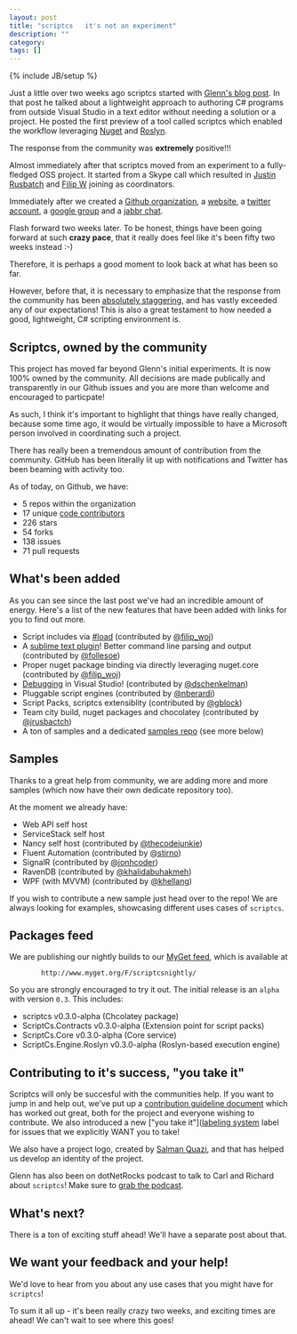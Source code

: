 ```yaml
---
layout: post
title: "scriptcs   it's not an experiment"
description: ""
category: 
tags: []
---
```

{% include JB/setup %}

Just a little over two weeks ago scriptcs started with [Glenn's blog post](http://codebetter.com/glennblock/2013/02/28/scriptcs-living-on-the-edge-in-c-without-a-project-on-the-wings-of-roslyn-and-nuget/). In that post he talked about a lightweight approach to authoring C# programs from outside Visual Studio in a text editor without needing a solution or a project. He posted the first preview of a tool called scriptcs which enabled the workflow leveraging [Nuget](http://nuget.org) and [Roslyn](http://msdn.microsoft.com/en-us/vstudio/roslyn.aspx).

The response from the community was **extremely** positive!!!

Almost immediately after that scriptcs moved from an experiment to a fully-fledged OSS project. It started from a Skype call which resulted in [Justin Rusbatch](https://twitter.com/jrusbatch) and [Filip W](https://twitter.com/filip_woj) joining as coordinators. 

Immediately after we created a [Github organization](https://github.com/scriptcs), a [website](http://scriptcs.net), a [twitter account](http://twitter.com/scriptcsnet), a [google group](https://groups.google.com/forum/?fromgroups#!forum/scriptcs) and a [jabbr chat](https://jabbr.net/#/rooms/scriptcs).  

Flash forward two weeks later. To be honest, things have been going forward at such **crazy pace**, that it really does feel like it's been fifty two weeks instead :-) 

Therefore, it is perhaps a good moment to look back at what has been so far.

However, before that, it is necessary to emphasize that the response from the community has been [absolutely staggering](https://github.com/scriptcs/scriptcs/issues/107), and has vastly exceeded any of our expectations! This is also a great testament to how needed a good, lightweight, C# scripting environment is.

## Scriptcs, owned by the community

This project has moved far beyond Glenn's initial experiments. It is now 100% owned by the community. All decisions are made publically and transparently in our Github issues and you are more than welcome and encouraged to particpate!

As such, I think it's important to highlight that things have really changed, because some time ago, it would be virtually impossible to have a Microsoft person involved in coordinating such a project.

There has really been a tremendous amount of contribution from the community. GitHub has been literally lit up with notifications and Twitter has been beaming with activity too.

As of today, on Github, we have:

* 5 repos within the organization
* 17 unique [code contributors](https://github.com/scriptcs/scriptcs/wiki/Contributors)
* 226 stars
* 54 forks
* 138 issues
* 71 pull requests


## What's been added

As you can see since the last post we've had an incredible amount of energy. Here's a list of the new features that have been added with links for you to find out more.

* Script includes via [#load](https://github.com/scriptcs/scriptcs/wiki/Referencing-scripts) (contributed by [@filip_woj](https://twitter.com/filip_woj))
* A [sublime text plugin](https://github.com/scriptcs/scriptcs-sublime)! Better command line parsing and output (contributed by [@follesoe](https://twitter.com/follesoe))
* Proper nuget package binding via directly leveraging nuget.core (contributed by [@filip_woj](https://twitter.com/filip_woj))
* [Debugging](https://github.com/scriptcs/scriptcs/wiki/Debugging-C%23-Scripts) in Visual Studio! (contributed by [@dschenkelman](https://twitter.com/dschenkelman))
* Pluggable script engines (contributed by [@nberardi](https://twitter.com/nberardi))
* Script Packs, scriptcs extensiblity (contributed by [@gblock](https://twitter.com/gblock))
* Team city build, nuget packages and chocolatey (contributed by [@jrusbactch](https://twitter.com/jrusbatch))
* A ton of samples and a dedicated [samples repo](https://github.com/scriptcs/scriptcs-samples) (see more below)

## Samples

Thanks to a great help from community, we are adding more and more samples (which now have their own dedicate repository too). 

At the moment we already have:

* Web API self host
* ServiceStack self host
* Nancy self host (contributed by [@thecodejunkie](https://github.com/thecodejunkie))
* Fluent Automation (contributed by [@stirno](https://github.com/stirno))
* SignalR (contributed by [@jonhcoder](https://github.com/johncoder))
* RavenDB (contributed by [@khalidabuhakmeh](https://github.com/khalidabuhakmeh))
* WPF (with MVVM) (contributed by [@khellang](https://github.com/khellang))

If you wish to contribute a new sample just head over to the repo! We are always looking for examples, showcasing different uses cases of `scriptcs`.

## Packages feed

We are publishing our nightly builds to our [MyGet feed](www.myget.org/gallery/scriptcsnightly), which is available at

            http://www.myget.org/F/scriptcsnightly/

So you are strongly encouraged to try it out. The initial release is an `alpha` with version `0.3`. This includes:

* scriptcs v0.3.0-alpha (Chcolatey package)
* ScriptCs.Contracts v0.3.0-alpha (Extension point for script packs)
* ScriptCs.Core  v0.3.0-alpha (Core service)
* ScriptCs.Engine.Roslyn v0.3.0-alpha (Roslyn-based execution engine)

## Contributing to it's success, "you take it"
Scriptcs will only be succesful with the communities help. If you want to jump in and help out, we've put up a [contribution guideline document](https://github.com/scriptcs/scriptcs/blob/master/CONTRIBUTING.md) which has worked out great, both for the project and everyone wishing to contribute. We also introduced a new ["you take it"]([labeling system](https://github.com/scriptcs/scriptcs/issues/79) label for issues that we explicitly WANT you to take!

We also have a project logo, created by [Salman Quazi](https://twitter.com/splusq), and that has helped us develop an identity of the project.

Glenn has also been on dotNetRocks podcast to talk to Carl and Richard about `scriptcs`! Make sure to [grab the podcast](http://dotnetrocks.com/default.aspx?showNum=853).

## What's next?

There is a ton of exciting stuff ahead! We'll have a separate post about that.

## We want your feedback and your help!

We'd love to hear from you about any use cases that you might have for `scriptcs`!

To sum it all up - it's been really crazy two weeks, and exciting times are ahead! We can't wait to see where this goes!